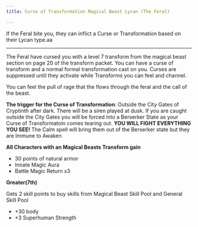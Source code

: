 ```yaml
---
title: Curse of Transformation Magical Beast Lycan (The Feral)

---
```


If the Feral bite you, they can inflict a Curse or Transformation based on their Lycan type.aa

---

The Feral have cursed you with a level 7 transform from the magical beast section on page 20 of the transform packet. You can have a curse of transform and a normal formal transformation cast on you. Curses are suppressed until they activate while Transforms you can feel and channel.

You can feel the pull of rage that the flows through the feral and the call of the beast.

**The trigger for the Curse of Transformation**: Outside the City Gates of Cryptinth after dark. There will be a siren played at dusk. If you are caught outside the City Gates you will be forced into a Berserker State as your Curse of Transformatoin comes tearing out. **YOU WILL FIGHT EVERYTHING YOU SEE!** The Calm spell will bring them out of the Berserker state but they are Immune to Awaken

**All Characters with an Magical Beasts Transform gain**

- 30 points of natural armor
- Innate Magic Aura
- Battle Magic Return x3

**Greater(7th)**

Gets 2 skill points to buy skills from Magical Beast Skill Pool and General Skill Pool

- +30 body
- +3 Superhuman Strength
